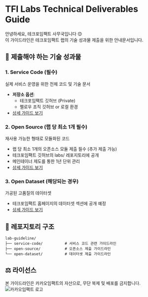 # TFI Labs Technical Deliverables Guide

안녕하세요, 테크포임팩트 사무국입니다 😊 <br>
이 가이드라인은 테크포임팩트 랩의 기술 성과물 제출을 위한 안내문서입니다.

## 🎯 제출해야 하는 기술 성과물

### 1. Service Code (필수)
실제 서비스 운영을 위한 전체 코드 및 기술 문서

- **저장소 옵션**:
  - 테크포임팩트 깃허브 (Private)
  - 펠로우 조직 깃허브 or 로컬 환경
- [상세 가이드 보기](./service-code/README.md)

### 2. Open Source (랩 당 최소 1개 필수)
재사용 가능한 형태로 모듈화된 코드

- 랩 당 최소 1개의 오픈소스 모듈 제출 필수 (추가 제출 가능)
- 테크포임팩트 깃허브의 labs/ 레포지토리에 공개
- 메인테이너 제도를 통한 1년 단위 관리
- [상세 가이드 보기](./open-source/README.md)

### 3. Open Dataset (해당되는 경우)
가공된 고품질의 데이터셋

- 테크포임팩트 홈페이지의 데이터셋 섹션에 공개 예정
- [상세 가이드 보기](./open-dataset/README.md)

## 📁 레포지토리 구조

```
lab-guideline/
├── service-code/          # 서비스 코드 관련 가이드라인
├── open-source/           # 오픈소스 제출 가이드라인
└── open-dataset/          # 데이터셋 제출 가이드라인
```

## ⚖️ 라이선스
본 가이드라인은 카카오임팩트의 자산으로, 무단 복제 및 배포를 금지합니다.
![카카오임팩트 로고](./guidelines/acknowledgement/assets/kakao_impact_logo.png)
